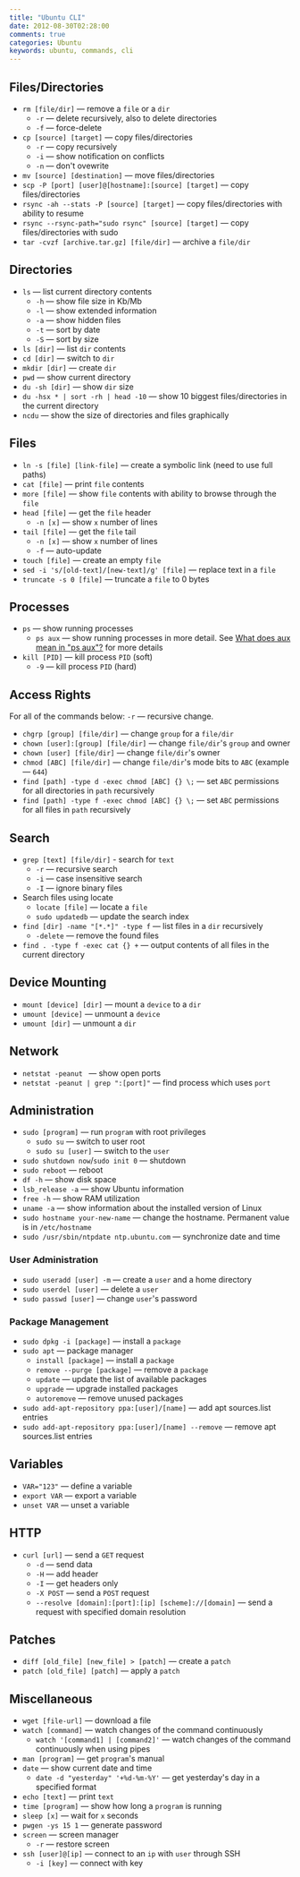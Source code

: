 ```yaml
---
title: "Ubuntu CLI"
date: 2012-08-30T02:28:00
comments: true
categories: Ubuntu
keywords: ubuntu, commands, cli
---
```


## Files/Directories
* `rm [file/dir]` — remove a `file` or a `dir`
    * `-r` — delete recursively, also to delete directories
    * `-f` — force-delete
* `cp [source] [target]` — copy files/directories
    * `-r` — copy recursively
    * `-i` — show notification on conflicts
    * `-n` — don't ovewrite
* `mv [source] [destination]` — move files/directories
* `scp -P [port] [user]@[hostname]:[source] [target]` — copy files/directories
* `rsync -ah --stats -P [source] [target]` — copy files/directories with ability to resume
* `rsync --rsync-path="sudo rsync" [source] [target]` — copy files/directories with sudo
* `tar -cvzf [archive.tar.gz] [file/dir]` — archive a `file/dir`

## Directories
* `ls` — list current directory contents
    * `-h` — show file size in Kb/Mb
    * `-l` — show extended information
    * `-a` — show hidden files
    * `-t` — sort by date
    * `-S` — sort by size
* `ls [dir]` — list `dir` contents
* `cd [dir]` — switch to `dir`
* `mkdir [dir]` — create `dir`
* `pwd` — show current directory
* `du -sh [dir]` — show `dir` size
* `du -hsx * | sort -rh | head -10` — show 10 biggest files/directories in the current directory
* `ncdu` — show the size of directories and files graphically

## Files
* `ln -s [file] [link-file]` — create a symbolic link (need to use full paths)
* `cat [file]` — print `file` contents
* `more [file]` — show `file` contents with ability to browse through the `file`
* `head [file]` — get the `file` header
    * `-n [x]` — show `x` number of lines
* `tail [file]` — get the `file` tail
    * `-n [x]` — show `x` number of lines
    * `-f` — auto-update
* `touch [file]` — create an empty `file`
* `sed -i 's/[old-text]/[new-text]/g' [file]` — replace text in a `file`
* `truncate -s 0 [file]` — truncate a `file` to 0 bytes

## Processes
* `ps` — show running processes
    * `ps aux` — show running processes in more detail. See [What does aux mean in "ps aux"?](https://unix.stackexchange.com/questions/106847/what-does-aux-mean-in-ps-aux) for more details
* `kill [PID]` — kill process `PID` (soft)
    * `-9` — kill process `PID` (hard)

## Access Rights
For all of the commands below: `-r` — recursive change.

* `chgrp [group] [file/dir]` — change `group` for a `file/dir`
* `chown [user]:[group] [file/dir]` — change `file/dir`'s `group` and owner
* `chown [user] [file/dir]` — change `file/dir`'s owner
* `chmod [ABC] [file/dir]` — change `file/dir`'s mode bits to `ABC` (example — `644`)
* `find [path] -type d -exec chmod [ABC] {} \;` — set `ABC` permissions for all directories in `path` recursively
* `find [path] -type f -exec chmod [ABC] {} \;` — set `ABC` permissions for all files in `path` recursively

## Search
* `grep [text] [file/dir]` - search for `text`
    * `-r` — recursive search
    * `-i` — case insensitive search
    * `-I` — ignore binary files
* Search files using locate
    * `locate [file]` — locate a `file`
    * `sudo updatedb` — update the search index
* `find [dir] -name "[*.*]" -type f` — list files in a `dir` recursively
    - `-delete` — remove the found files
* `find . -type f -exec cat {} +` — output contents of all files in the current directory

## Device Mounting
* `mount [device] [dir]` — mount a `device` to a `dir`
* `umount [device]` — unmount a `device`
* `umount [dir]` — unmount a `dir`

## Network
* `netstat -peanut ` — show open ports
* `netstat -peanut | grep ":[port]"` — find process which uses `port`

## Administration
* `sudo [program]` — run `program` with root privileges
    * `sudo su` — switch to user root
    * `sudo su [user]` — switch to the `user`
* `sudo shutdown now`/`sudo init 0` — shutdown
* `sudo reboot` — reboot
* `df -h` — show disk space
* `lsb_release -a` — show Ubuntu information
* `free -h` — show RAM utilization
* `uname -a` — show information about the installed version of Linux
* `sudo hostname your-new-name` — change the hostname. Permanent value is in `/etc/hostname`
* `sudo /usr/sbin/ntpdate ntp.ubuntu.com` — synchronize date and time

### User Administration
* `sudo useradd [user] -m` — create a `user` and a home directory
* `sudo userdel [user]` — delete a `user`
* `sudo passwd [user]` — change `user`'s password

### Package Management
* `sudo dpkg -i [package]` — install a `package`
* `sudo apt` — package manager
    * `install [package]` — install a `package`
    * `remove --purge [package]` — remove a `package`
    * `update` — update the list of available packages
    * `upgrade` — upgrade installed packages
    * `autoremove` — remove unused packages
* `sudo add-apt-repository ppa:[user]/[name]` — add apt sources.list entries
* `sudo add-apt-repository ppa:[user]/[name] --remove` — remove apt sources.list entries

## Variables
* `VAR="123"` — define a variable
* `export VAR` — export a variable
* `unset VAR` — unset a variable

## HTTP
* `curl [url]` — send a `GET` request
    * `-d` — send data
    * `-H` — add header
    * `-I` — get headers only
    * `-X POST` — send a `POST` request
    * `--resolve [domain]:[port]:[ip] [scheme]://[domain]` — send a request with specified domain resolution

## Patches
* `diff [old_file] [new_file] > [patch]` — create a `patch`
* `patch [old_file] [patch]` — apply a `patch`

## Miscellaneous
* `wget [file-url]` — download a file
* `watch [command]` — watch changes of the command continuously
    * `watch '[command1] | [command2]'` — watch changes of the command continuously when using pipes
* `man [program]` — get `program`'s manual
* `date` — show current date and time
    * `date -d "yesterday" '+%d-%m-%Y'` — get yesterday's day in a specified format
* `echo [text]` — print `text`
* `time [program]` — show how long a `program` is running
* `sleep [x]` — wait for `x` seconds
* `pwgen -ys 15 1` — generate password
* `screen` — screen manager
    * `-r` — restore screen
* `ssh [user]@[ip]` — connect to an `ip` with `user` through SSH
    * `-i [key]` — connect with key
